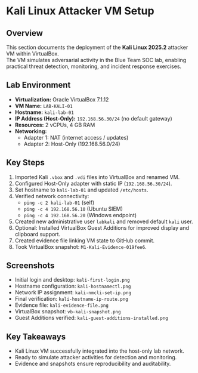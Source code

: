 # Kali Linux Attacker VM Setup

## Overview
This section documents the deployment of the **Kali Linux 2025.2** attacker VM within VirtualBox.  
The VM simulates adversarial activity in the Blue Team SOC lab, enabling practical threat detection, monitoring, and incident response exercises.  

## Lab Environment
- **Virtualization:** Oracle VirtualBox 7.1.12
- **VM Name:** `LAB-KALI-01`
- **Hostname:** `kali-lab-01`
- **IP Address (Host-Only):** `192.168.56.30/24` (no default gateway)
- **Resources:** 2 vCPUs, 4 GB RAM
- **Networking:**
  - Adapter 1: NAT (internet access / updates)
  - Adapter 2: Host-Only (192.168.56.0/24)

## Key Steps
1. Imported Kali `.vbox` and `.vdi` files into VirtualBox and renamed VM.  
2. Configured Host-Only adapter with static IP (`192.168.56.30/24`).  
3. Set hostname to `kali-lab-01` and updated `/etc/hosts`.  
4. Verified network connectivity:
   - `ping -c 2 kali-lab-01` (self)
   - `ping -c 4 192.168.56.10` (Ubuntu SIEM)
   - `ping -c 4 192.168.56.20` (Windows endpoint)
5. Created new administrative user `labkali` and removed default `kali` user.  
6. Optional: Installed VirtualBox Guest Additions for improved display and clipboard support.  
7. Created evidence file linking VM state to GitHub commit.  
8. Took VirtualBox snapshot: `M1-Kali-Evidence-019fee6`.  

## Screenshots
- Initial login and desktop: `kali-first-login.png`  
- Hostname configuration: `kali-hostnamectl.png`  
- Network IP assignment: `kali-nmcli-set-ip.png`  
- Final verification: `kali-hostname-ip-route.png`  
- Evidence file: `kali-evidence-file.png`  
- VirtualBox snapshot: `vb-kali-snapshot.png`  
- Guest Additions verified: `kali-guest-additions-installed.png`  

## Key Takeaways
- Kali Linux VM successfully integrated into the host-only lab network.  
- Ready to simulate attacker activities for detection and monitoring.  
- Evidence and snapshots ensure reproducibility and auditability.  
